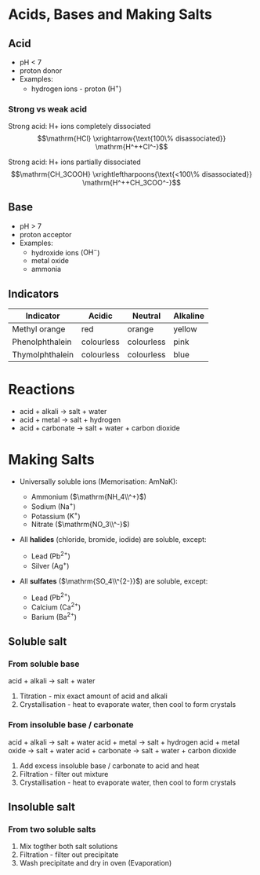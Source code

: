# Acids, Bases and Making Salts

## Acid

- pH < 7
- proton donor
- Examples:
    - hydrogen ions - proton ($\mathrm{H^+}$)

### Strong vs weak acid
Strong acid: H+ ions completely dissociated
$$\mathrm{HCl} \xrightarrow{\text{100\% disassociated}} \mathrm{H^++Cl^-}$$

Strong acid: H+ ions partially dissociated
$$\mathrm{CH_3COOH} \xrightleftharpoons{\text{<100\% disassociated}} \mathrm{H^++CH_3COO^-}$$

## Base

- pH > 7
- proton acceptor
- Examples:
    - hydroxide ions ($\mathrm{OH^-}$)
    - metal oxide
    - ammonia

## Indicators

| Indicator       | Acidic     | Neutral    | Alkaline |
| --------------- | ---------- | ---------- | -------- |
| Methyl orange   | red        | orange     | yellow   |
| Phenolphthalein | colourless | colourless | pink     |
| Thymolphthalein | colourless | colourless | blue     | } |

# Reactions

- acid + alkali → salt + water
- acid + metal → salt + hydrogen
- acid + carbonate → salt + water + carbon dioxide

# Making Salts

- Universally soluble ions (Memorisation: $\mathrm{AmNaK}$):
    - Ammonium ($\mathrm{NH_4\\^+}$)
    - Sodium ($\mathrm{Na^+}$)
    - Potassium ($\mathrm{K^+}$)
    - Nitrate ($\mathrm{NO_3\\^-}$)

- All **halides** (chloride, bromide, iodide) are soluble, except:
    - Lead ($\mathrm{Pb^{2+}}$)
    - Silver ($\mathrm{Ag^+}$)

- All **sulfates** ($\mathrm{SO_4\\^{2-}}$) are soluble, except:
    - Lead ($\mathrm{Pb^{2+}}$)
    - Calcium ($\mathrm{Ca^{2+}}$)
    - Barium ($\mathrm{Ba^{2+}}$)

## Soluble salt

### From soluble base

acid + alkali → salt + water

1. Titration - mix exact amount of acid and alkali
2. Crystallisation - heat to evaporate water, then cool to form crystals

### From insoluble base / carbonate

acid + alkali → salt + water
acid + metal → salt + hydrogen
acid + metal oxide → salt + water
acid + carbonate → salt + water + carbon dioxide

1. Add excess insoluble base / carbonate to acid and heat
2. Filtration - filter out mixture
3. Crystallisation - heat to evaporate water, then cool to form crystals

## Insoluble salt

### From two soluble salts

1. Mix togther both salt solutions
2. Filtration - filter out precipitate
3. Wash precipitate and dry in oven (Evaporation\)
